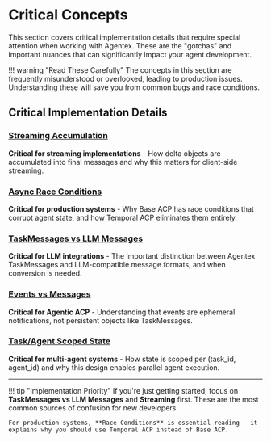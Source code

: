 # Critical Concepts

This section covers critical implementation details that require special attention when working with Agentex. These are the "gotchas" and important nuances that can significantly impact your agent development.

!!! warning "Read These Carefully"
    The concepts in this section are frequently misunderstood or overlooked, leading to production issues. Understanding these will save you from common bugs and race conditions.

## Critical Implementation Details

### [Streaming Accumulation](streaming.md)
**Critical for streaming implementations** - How delta objects are accumulated into final messages and why this matters for client-side streaming.

### [Async Race Conditions](race_conditions.md)
**Critical for production systems** - Why Base ACP has race conditions that corrupt agent state, and how Temporal ACP eliminates them entirely.

### [TaskMessages vs LLM Messages](message_handling.md)  
**Critical for LLM integrations** - The important distinction between Agentex TaskMessages and LLM-compatible message formats, and when conversion is needed.

### [Events vs Messages](events_vs_messages.md)
**Critical for Agentic ACP** - Understanding that events are ephemeral notifications, not persistent objects like TaskMessages.

### [Task/Agent Scoped State](state_management.md)
**Critical for multi-agent systems** - How state is scoped per (task_id, agent_id) and why this design enables parallel agent execution.

---

!!! tip "Implementation Priority"
    If you're just getting started, focus on **TaskMessages vs LLM Messages** and **Streaming** first. These are the most common sources of confusion for new developers.
    
    For production systems, **Race Conditions** is essential reading - it explains why you should use Temporal ACP instead of Base ACP. 